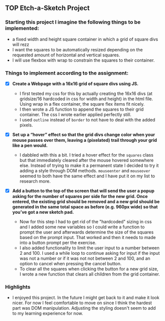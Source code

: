 ## **TOP Etch-a-Sketch Project**

### **Starting this project I imagine the following things to be implemented:**

- a fixed width and height square container in which a grid of square divs will rezz
- I want the squares to be automatically resized depending on the requested amount of horizontal and vertical squares.
- I will use flexbox with wrap to constrain the squares to their container.

### **Things to implement according to the assignment:**

- [x] **Create a Webpage with a 16x16 grid of square divs using JS.**
    - I first tested my css for this by actually creating the 16x16 divs (at gridsize/16 hardcoded in css for width and height) in the html file. Using wrap in a flex container, the square flex items fit nicely.
    - I then wrote a JS function to append the squares to their grid container. The css I wrote earlier applied perfectly still.
    - I used `outline` instead of `border` to not have to deal with the added pixels.

- [x] **Set up a “hover” effect so that the grid divs change color when your mouse passes over them, leaving a (pixelated) trail through your grid like a pen would.**
    - I dabbled with this a bit. I tried a hover effect for the `squares` class but that immediately cleared after the mouse hovered somewhere else. Instead of trying to make it a permanent state I decided to try it adding a style through DOM methods. `mouseenter` and `mouseover` seemed to both have the same effect and I have put it on my list to research more.

- [x] **Add a button to the top of the screen that will send the user a popup asking for the number of squares per side for the new grid. Once entered, the existing grid should be removed and a new grid should be generated in the same total space as before (e.g. 960px wide) so that you’ve got a new sketch pad.**
    - Now for this step I had to get rid of the "hardcoded" sizing in css and I added some new variables so I could write a function to prompt the user and afterwards determine the size of the squares based on the prompt input. That worked and then it needs to made into a button prompt per the exercise. 
    - I also added functionality to limit the user input to a number between 2 and 100. I used a while loop to continue asking for input if the input was not a number or if it was not not between 2 and 100, and an option to cancel when pressing the cancel button.
    - To clear all the squares when clicking the button for a new grid size, I wrote a new function that clears all children from the grid container. 

### Highlights 

- I enjoyed this project. In the future I might get back to it and make it look nicer. For now I feel comfortable to move on since I think the hardest part was DOM manipulation. Adjusting the styling doesn't seem to add to my learning experience for now. 



